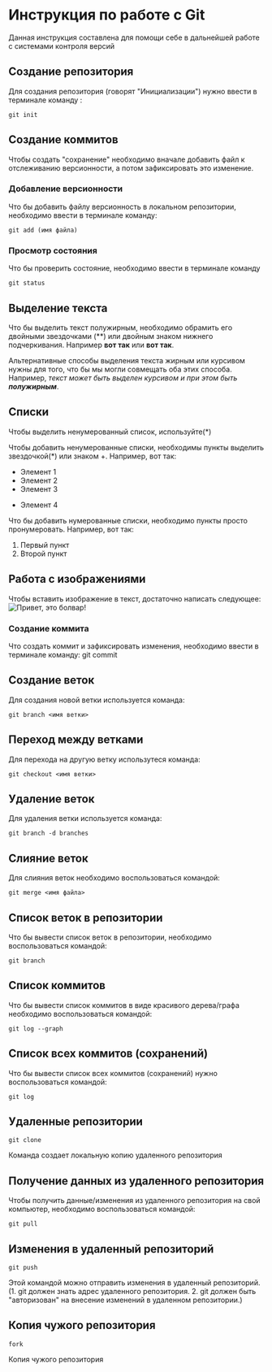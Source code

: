 # Инструкция по работе с Git

Данная инструкция составлена для помощи себе в дальнейшей работе с системами контроля версий

## Создание репозитория 
Для создания репозитория (говорят "Инициализации") нужно ввести в терминале команду :

    git init

## Создание коммитов


Чтобы создать "сохранение" необходимо вначале добавить файл к отслеживанию версионности, а потом зафиксировать это изменение.
### Добавление версионности
Что бы добавить файлу версионность в локальном репозитории, необходимо ввести в терминале команду:

    git add (имя файла)

### Просмотр состояния

Что бы проверить состояние, необходимо ввести в терминале команду 

    git status

## Выделение текста
Что бы выделить текст полужирным, необходимо обрамить его двойными звездочками (**) или двойным знаком нижнего подчеркивания. Например **вот так** или __вот так__.

Альтернативные способы выделения текста жирным или курсивом нужны для того, что бы мы могли совмещать оба этих способа. Например, _текст может быть выделен курсивом и при этом быть **полужирным**_.




## Списки
Чтобы выделить ненумерованный список, используйте(*)

Чтобы добавить ненумерованные списки, необходимы пункты выделить звездочкой(*) или знаком +. Например, вот так:
* Элемент 1
* Элемент 2
* Элемент 3
+ Элемент 4

Что бы добавить нумерованные списки, необходимо пункты просто пронумеровать. Например, вот так:
1. Первый пункт
2. Второй пункт 


## Работа с изображениями

Чтобы вставить изображение в текст, достаточно написать следующее: ![Привет, это болвар!](wow.jpg)


### Создание коммита
Что создать коммит и зафиксировать изменения, необходимо ввести в терминале команду: 
    git commit

## Создание веток

Для создания новой ветки используется команда:

    git branch <имя ветки>

## Переход между ветками

Для перехода на другую ветку использутеся команда:

    git checkout <имя ветки>

    
## Удаление веток 

Для удаления ветки используется команда:
    
    git branch -d branches 

## Слияние веток

Для слияния веток необходимо воспользоваться командой:

    git merge <имя файла>

## Список веток в репозитории

Что бы вывести список веток в репозитории, необходимо воспользоваться командой:

    git branch

## Список коммитов

Что бы вывести список коммитов в виде красивого дерева/графа необходимо воспользоваться командой:

    git log --graph
## Список всех коммитов (сохранений)

Что бы вывести список всех коммитов (сохранений) нужно воспользоваться командой:

    git log 

## Удаленные репозитории

    git clone

Команда создает локальную копию удаленного репозитория

## Получение данных из удаленного репозитория

Чтобы получить данные/изменения из удаленного репозитория на свой компьютер, необходимо воспользоваться командой:

    git pull

## Изменения в удаленный репозиторий

    git push

Этой командой можно отправить изменения в удаленный репозиторий. (1. git должен знать адрес удаленного репозитория. 2. git должен быть "авторизован" на внесение изменений в удаленном репозитории.)

## Копия чужого репозитория

    fork

Копия чужого репозитория
